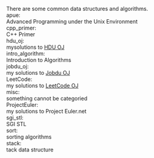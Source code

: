 There are some common data structures and algorithms.<br/>
apue:<br/>
Advanced Programming under the Unix Environment<br/>
cpp_primer:<br/>
C++ Primer<br/>
hdu_oj:<br/>
mysolutions to [HDU OJ](http://acm.hdu.edu.cn)<br/>
intro_algorithm:<br/>
Introduction to Algorithms<br/>
jobdu_oj:<br/>
my solutions to [Jobdu OJ](http://ac.jobdu.com)<br/>
LeetCode:<br/>
my solutions to [LeetCode OJ](http://oj.leetcode.com)<br/>
misc:<br/>
something cannot be categoried<br/>
ProjectEuler:<br/>
my solutions to Project Euler.net<br/>
sgi_stl:<br/>
SGI STL<br/>
sort:<br/>
sorting algorithms<br/>
stack:<br/>
tack data structure<br/>
